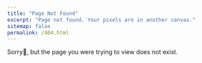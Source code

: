 ```yaml
---
title: "Page Not Found"
excerpt: "Page not found. Your pixels are in another canvas."
sitemap: false
permalink: /404.html
---
```


Sorry🙁, but the page you were trying to view does not exist.
